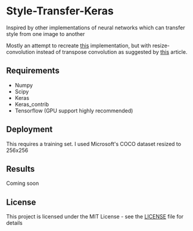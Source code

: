 # Style-Transfer-Keras

Inspired by other implementations of neural networks which can transfer style from one image to another

Mostly an attempt to recreate [this](https://github.com/ShafeenTejani/fast-style-transfer) implementation, but with resize-convolution instead of transpose convolution as suggested by [this](https://distill.pub/2016/deconv-checkerboard/) article.

## Requirements

 * Numpy
 * Scipy
 * Keras
 * Keras_contrib
 * Tensorflow (GPU support highly recommended)

## Deployment

This requires a training set. I used Microsoft's COCO dataset resized to 256x256

## Results

Coming soon

## License

This project is licensed under the MIT License - see the [LICENSE](LICENSE) file for details
